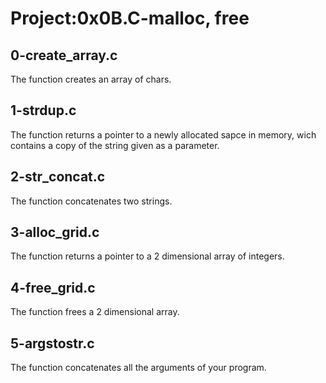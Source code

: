 # Project:0x0B.C-malloc, free

## 0-create_array.c

The function creates an array of chars.

## 1-strdup.c

The function returns a pointer to a newly allocated sapce in memory, wich contains a copy of the string given as a parameter.

## 2-str_concat.c

The function concatenates two strings.

## 3-alloc_grid.c

The function returns a pointer to a 2 dimensional array of integers.

## 4-free_grid.c

The function frees a 2 dimensional array.

## 5-argstostr.c

The function concatenates all the arguments of your program.